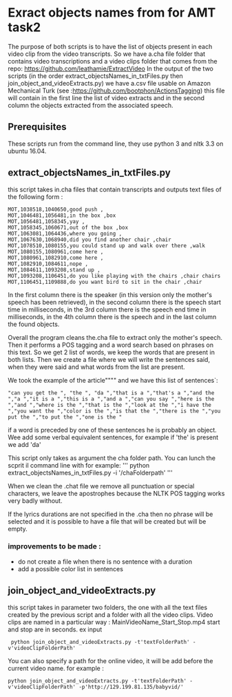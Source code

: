 # Exract objects names from  for AMT task2
The purpose of both scripts is to have the list of objects present in each video clip from the video transcripts. So we have a.cha file folder that contains video transcriptions and a video clips folder that comes from the repo: https://github.com/leathamie/ExtractVideo
In the output of the two scripts (in the order extract_objectsNames_in_txtFiles.py then join_object_and_videoExtracts.py) we have a.csv file usable on Amazon Mechanical Turk (see :https://github.com/bootphon/ActionsTagging) this file will contain in the first line the list of video extracts and in the second column the objects extracted from the associated speech.

## Prerequisites
These scripts run from the command line, they use python 3 and nltk 3.3 on ubuntu 16.04.
## extract_objectsNames_in_txtFiles.py
this script takes in.cha files that contain transcripts and outputs text files of the following form :

```
MOT,1038518,1040650,good push ,
MOT,1046481,1056481,in the box ,box
MOT,1056481,1058345,yay ,
MOT,1058345,1060671,out of the box ,box
MOT,1063081,1064436,where you going ,
MOT,1067630,1068940,did you find another chair ,chair
MOT,1078510,1080155,you could stand up and walk over there ,walk
MOT,1080155,1080961,come here ,
MOT,1080961,1082910,come here ,
MOT,1082910,1084611,nope ,
MOT,1084611,1093208,stand up ,
MOT,1093208,1106451,do you like playing with the chairs ,chair chairs
MOT,1106451,1109888,do you want bird to sit in the chair ,chair
```
In the first column there is the speaker (in this version only the mother's speech has been retrieved), in the second column there is the speech start time in milliseconds, in the 3rd column there is the speech end time in milliseconds, in the 4th column there is the speech and in the last column the found objects.

Overall the program cleans the.cha file to extract only the mother's speech. Then it performs a POS tagging and a word search based on phrases on this text. So we get 2 list of words, we keep the words that are present in both lists.  Then we create a file where we will write the sentences said, when they were said and what words from the list are present.

We took the example of the article"""" and we have this list of sentences`:
```
"can you get the ", "the ", "da ","that is a ","that's a ","and the ","a ","it is a ","this is a ","and a ","can you say ","here is the ","and ","where is the ","that is the ","look at the ","i have the ","you want the ","color is the ","is that the ","there is the ","you put the ","to put the ","one is the "
```
if a word is preceded by one of these sentences he is probably an object. Wee add some verbal equivalent sentences, for example if 'the' is present we add 'da'

This script only takes as argument the cha folder path. You can lunch the scprit il command line with for example:
'''
python extract_objectsNames_in_txtFiles.py -i '/chaFolderpath'
'''

When we clean the .chat file we remove all punctuation or special characters, we leave the apostrophes because the NLTK POS tagging works very badly without.

If the lyrics durations are not specified in the .cha then no phrase will be selected and it is possible to have a file that will be created but will be empty.

### improvements to be made :
- do not create a file when there is no sentence with a duration
- add a possible color list in sentences

## join_object_and_videoExtracts.py
this script takes in parameter two folders, the one with all the text files created by the previous script and a folder with all the video clips. Video clips are named in a particular way : MainVideoName_Start_Stop.mp4 start and stop are in seconds.
ex input
```
 python join_object_and_videoExtracts.py -t'textFolderPath' -v'videoClipFolderPath'
```
You can also specify a path for the online video, it will be add before the current video name.
for example : 
```
python join_object_and_videoExtracts.py -t'textFolderPath' -v'videoClipFolderPath' -p'http://129.199.81.135/babyvid/'
```


